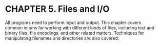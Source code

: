 # CHAPTER 5. Files and I/O

All programs need to perform input and output. This chapter covers common idioms
for working with different kinds of files, including text and binary files, file encodings,
and other related matters. Techniques for manipulating filenames and directories are
also covered.
